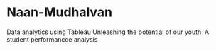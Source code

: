 # Naan-Mudhalvan
Data analytics using Tableau
Unleashing the potential of our youth: A student performancce analysis
